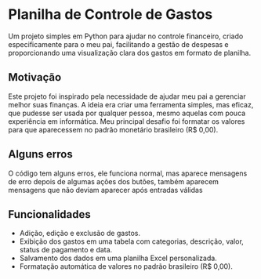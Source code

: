 # Planilha de Controle de Gastos

Um projeto simples em Python para ajudar no controle financeiro, criado especificamente para o meu pai, facilitando a gestão de despesas e proporcionando uma visualização clara dos gastos em formato de planilha.

## Motivação

Este projeto foi inspirado pela necessidade de ajudar meu pai a gerenciar melhor suas finanças. A ideia era criar uma ferramenta simples, mas eficaz, que pudesse ser usada por qualquer pessoa, mesmo aquelas com pouca experiência em informática. Meu principal desafio foi formatar os valores para que aparecessem no padrão monetário brasileiro (R$ 0,00).

## Alguns erros

O código tem alguns erros, ele funciona normal, mas aparece mensagens de erro depois de algumas ações dos butões, também aparecem mensagens que não deviam aparecer após entradas válidas

## Funcionalidades

- Adição, edição e exclusão de gastos.
- Exibição dos gastos em uma tabela com categorias, descrição, valor, status de pagamento e data.
- Salvamento dos dados em uma planilha Excel personalizada.
- Formatação automática de valores no padrão brasileiro (R$ 0,00).

